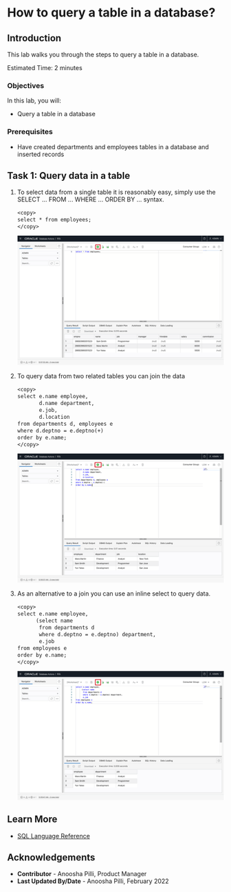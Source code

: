 # How to query a table in a database?

## Introduction

This lab walks you through the steps to query a table in a database.

Estimated Time: 2 minutes

### Objectives

In this lab, you will:

* Query a table in a database

### Prerequisites

* Have created departments and employees tables in a database and inserted records

## Task 1: Query data in a table

1. To select data from a single table it is reasonably easy, simply use the SELECT ... FROM ... WHERE ... ORDER BY ... syntax.

    ```
    <copy>
    select * from employees;
    </copy>
    ```

    ![Query employees table](../images/query-emp-table.png)

2. To query data from two related tables you can join the data

    ```
    <copy>
    select e.name employee,
           d.name department,
           e.job,
           d.location
    from departments d, employees e
    where d.deptno = e.deptno(+)
    order by e.name;
    </copy>
    ```

    ![Join query](../images/join-query.png)

3. As an alternative to a join you can use an inline select to query data.

    ```
    <copy>
    select e.name employee,
          (select name 
           from departments d 
           where d.deptno = e.deptno) department,
           e.job
    from employees e
    order by e.name;
    </copy>
    ```

    ![Inline select query](../images/inline-select-query.png)

## Learn More

* [SQL Language Reference](https://docs.oracle.com/en/database/oracle/oracle-database/12.2/sqlrf/Introduction-to-Oracle-SQL.html#GUID-049B7AE8-11E1-4110-B3E4-D117907D77AC)

## Acknowledgements

* **Contributor** - Anoosha Pilli, Product Manager
* **Last Updated By/Date** - Anoosha Pilli, February 2022